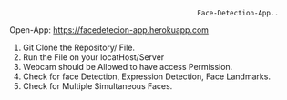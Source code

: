                                                   Face-Detection-App.. 
                                                  
                                                  
Open-App: https://facedetecion-app.herokuapp.com
                      
                       

1. Git Clone the Repository/ File.
2. Run the File on your locatHost/Server
3. Webcam should be Allowed to have access Permission.
4. Check for face Detection, Expression Detection, Face Landmarks.
5. Check for Multiple Simultaneous Faces.
